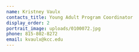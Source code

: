 ```yaml
---
name: Kristney Vaulx
contacts_title: Young Adult Program Coordinator
display_order: 2
portrait_image: uploads/0100072.jpg
phone: 815-802-8272
email: kvaulx@kcc.edu
---
```

